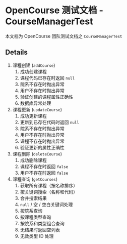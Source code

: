 # OpenCourse 测试文档 - CourseManagerTest

本文档为 OpenCourse 团队测试文档之 `CourseManagerTest`

## Details

1. 课程创建 (`addCourse`)
   1. 成功创建课程
   2. 课程代码已存在时返回 `null`
   3. 院系不存在时抛出异常
   4. 用户不存在时抛出异常
   5. 验证创建的课程属性正确性
   6. 数据库异常处理
2. 课程更新 (`updateCourse`)
   1. 成功更新课程
   2. 更新到已存在代码时返回 `null`
   3. 院系不存在时抛出异常
   4. 用户不存在时抛出异常
   5. 课程不存在时抛出异常
   6. 验证更新的属性正确性
3. 课程删除 (`deleteCourse`)
   1. 成功删除课程
   2. 课程不存在时返回 `false`
   3. 用户不存在时返回 `false`
4. 课程查询 (`getCourses`)
   1. 获取所有课程（按名称排序）
   2. 按关键词搜索（名称和代码）
   3. 合并搜索结果
   4. `null` / 空 / 空白关键词处理
   5. 按院系查询
   6. 按课程类型查询
   7. 按院系和类型组合查询
   8. 无结果时返回空列表
   9. 无效类型 ID 处理
